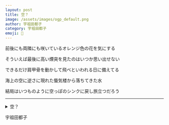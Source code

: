 ```yaml
---
layout: post
title: 空？
image: /assets/images/ogp_default.png
author: 宇祖田都子
category: 宇祖田都子
emoji: 🎈
---
```


<div class="tanka-area"><div class="tanka">
<p>前後にも両隣にも咲いているオレンジ色の花を気にする</p>
<p>そういえば最後に高い煙突を見たのはいつか思い出せない</p>
<p>できるだけ肩甲骨を動かして飛べといわれる日に備えてる</p>
<p>海上の空に逆さに現れた蜃気楼から落ちてきた水</p>
<p>結局はいつものように空っぽのシンクに戻し旅立つだろう</p></div></div>

---

<details><summary>空？</summary>
前後にも両隣にも咲いているオレンジ色の花を気にする<br />
そういえば最後に高い煙突を見たのはいつか思い出せない<br />
できるだけ肩甲骨を動かして飛べといわれる日に備えてる<br />
海上の空に逆さに現れた蜃気楼から落ちてきた水<br />
結局はいつものように空っぽのシンクに戻し旅立つだろう<br />
<br />
</details>

宇祖田都子
